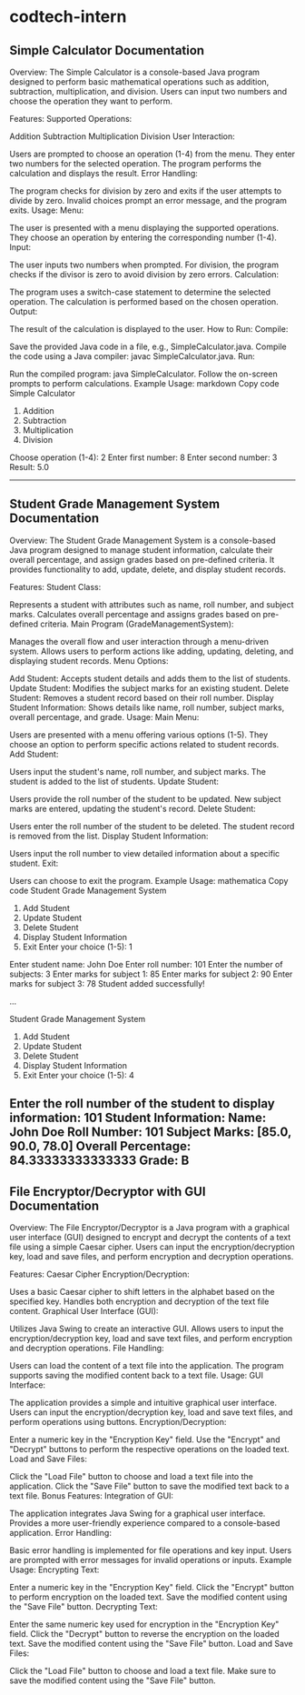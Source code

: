 # codtech-intern


Simple Calculator Documentation
--------------------------------
Overview:
The Simple Calculator is a console-based Java program designed to perform basic mathematical operations such as addition, subtraction, multiplication, and division. Users can input two numbers and choose the operation they want to perform.

Features:
Supported Operations:

Addition
Subtraction
Multiplication
Division
User Interaction:

Users are prompted to choose an operation (1-4) from the menu.
They enter two numbers for the selected operation.
The program performs the calculation and displays the result.
Error Handling:

The program checks for division by zero and exits if the user attempts to divide by zero.
Invalid choices prompt an error message, and the program exits.
Usage:
Menu:

The user is presented with a menu displaying the supported operations.
They choose an operation by entering the corresponding number (1-4).
Input:

The user inputs two numbers when prompted.
For division, the program checks if the divisor is zero to avoid division by zero errors.
Calculation:

The program uses a switch-case statement to determine the selected operation.
The calculation is performed based on the chosen operation.
Output:

The result of the calculation is displayed to the user.
How to Run:
Compile:

Save the provided Java code in a file, e.g., SimpleCalculator.java.
Compile the code using a Java compiler: javac SimpleCalculator.java.
Run:

Run the compiled program: java SimpleCalculator.
Follow the on-screen prompts to perform calculations.
Example Usage:
markdown
Copy code
Simple Calculator
1. Addition
2. Subtraction
3. Multiplication
4. Division

Choose operation (1-4): 2
Enter first number: 8
Enter second number: 3
Result: 5.0

-----------------------------------------------------------------------------------------------------------------------------------------------------------------------------

Student Grade Management System Documentation
-----------------------------------------------
Overview:
The Student Grade Management System is a console-based Java program designed to manage student information, calculate their overall percentage, and assign grades based on pre-defined criteria. It provides functionality to add, update, delete, and display student records.

Features:
Student Class:

Represents a student with attributes such as name, roll number, and subject marks.
Calculates overall percentage and assigns grades based on pre-defined criteria.
Main Program (GradeManagementSystem):

Manages the overall flow and user interaction through a menu-driven system.
Allows users to perform actions like adding, updating, deleting, and displaying student records.
Menu Options:

Add Student: Accepts student details and adds them to the list of students.
Update Student: Modifies the subject marks for an existing student.
Delete Student: Removes a student record based on their roll number.
Display Student Information: Shows details like name, roll number, subject marks, overall percentage, and grade.
Usage:
Main Menu:

Users are presented with a menu offering various options (1-5).
They choose an option to perform specific actions related to student records.
Add Student:

Users input the student's name, roll number, and subject marks.
The student is added to the list of students.
Update Student:

Users provide the roll number of the student to be updated.
New subject marks are entered, updating the student's record.
Delete Student:

Users enter the roll number of the student to be deleted.
The student record is removed from the list.
Display Student Information:

Users input the roll number to view detailed information about a specific student.
Exit:

Users can choose to exit the program.
Example Usage:
mathematica
Copy code
Student Grade Management System
1. Add Student
2. Update Student
3. Delete Student
4. Display Student Information
5. Exit
Enter your choice (1-5): 1

Enter student name: John Doe
Enter roll number: 101
Enter the number of subjects: 3
Enter marks for subject 1: 85
Enter marks for subject 2: 90
Enter marks for subject 3: 78
Student added successfully!

...

Student Grade Management System
1. Add Student
2. Update Student
3. Delete Student
4. Display Student Information
5. Exit
Enter your choice (1-5): 4

Enter the roll number of the student to display information: 101
Student Information:
Name: John Doe
Roll Number: 101
Subject Marks: [85.0, 90.0, 78.0]
Overall Percentage: 84.33333333333333
Grade: B
-----------------------------------------------------------------------------------------------------------------------------------------------------------------------------

File Encryptor/Decryptor with GUI Documentation
------------------------------------------------
Overview:
The File Encryptor/Decryptor is a Java program with a graphical user interface (GUI) designed to encrypt and decrypt the contents of a text file using a simple Caesar cipher. Users can input the encryption/decryption key, load and save files, and perform encryption and decryption operations.

Features:
Caesar Cipher Encryption/Decryption:

Uses a basic Caesar cipher to shift letters in the alphabet based on the specified key.
Handles both encryption and decryption of the text file content.
Graphical User Interface (GUI):

Utilizes Java Swing to create an interactive GUI.
Allows users to input the encryption/decryption key, load and save text files, and perform encryption and decryption operations.
File Handling:

Users can load the content of a text file into the application.
The program supports saving the modified content back to a text file.
Usage:
GUI Interface:

The application provides a simple and intuitive graphical user interface.
Users can input the encryption/decryption key, load and save text files, and perform operations using buttons.
Encryption/Decryption:

Enter a numeric key in the "Encryption Key" field.
Use the "Encrypt" and "Decrypt" buttons to perform the respective operations on the loaded text.
Load and Save Files:

Click the "Load File" button to choose and load a text file into the application.
Click the "Save File" button to save the modified text back to a text file.
Bonus Features:
Integration of GUI:

The application integrates Java Swing for a graphical user interface.
Provides a more user-friendly experience compared to a console-based application.
Error Handling:

Basic error handling is implemented for file operations and key input.
Users are prompted with error messages for invalid operations or inputs.
Example Usage:
Encrypting Text:

Enter a numeric key in the "Encryption Key" field.
Click the "Encrypt" button to perform encryption on the loaded text.
Save the modified content using the "Save File" button.
Decrypting Text:

Enter the same numeric key used for encryption in the "Encryption Key" field.
Click the "Decrypt" button to reverse the encryption on the loaded text.
Save the modified content using the "Save File" button.
Load and Save Files:

Click the "Load File" button to choose and load a text file.
Make sure to save the modified content using the "Save File" button.
















